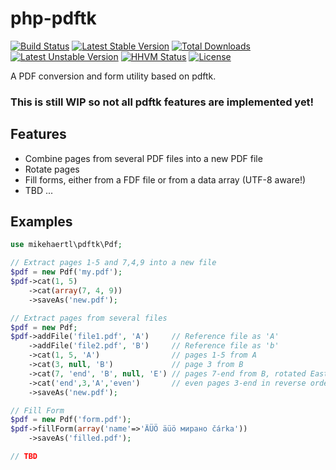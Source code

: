 php-pdftk
=========

[![Build Status](https://secure.travis-ci.org/mikehaertl/php-pdftk.png)](http://travis-ci.org/mikehaertl/php-pdftk)
[![Latest Stable Version](https://poser.pugx.org/mikehaertl/php-pdftk/v/stable.svg)](https://packagist.org/packages/mikehaertl/php-pdftk)
[![Total Downloads](https://poser.pugx.org/mikehaertl/php-pdftk/downloads.svg)](https://packagist.org/packages/mikehaertl/php-pdftk)
[![Latest Unstable Version](https://poser.pugx.org/mikehaertl/php-pdftk/v/unstable.svg)](https://packagist.org/packages/mikehaertl/php-pdftk)
[![HHVM Status](http://hhvm.h4cc.de/badge/yiisoft/yii2-dev.png)](http://hhvm.h4cc.de/package/mikehaertl/php-pdftk)
[![License](https://poser.pugx.org/mikehaertl/php-pdftk/license.svg)](https://packagist.org/packages/mikehaertl/php-pdftk)

A PDF conversion and form utility based on pdftk.

### This is still WIP so not all pdftk features are implemented yet!

## Features

 * Combine pages from several PDF files into a new PDF file
 * Rotate pages
 * Fill forms, either from a FDF file or from a data array (UTF-8 aware!)
 * TBD ...

## Examples

```php
use mikehaertl\pdftk\Pdf;

// Extract pages 1-5 and 7,4,9 into a new file
$pdf = new Pdf('my.pdf');
$pdf->cat(1, 5)
    ->cat(array(7, 4, 9))
    ->saveAs('new.pdf');

// Extract pages from several files
$pdf = new Pdf;
$pdf->addFile('file1.pdf', 'A')     // Reference file as 'A'
    ->addFile('file2.pdf', 'B')     // Reference file as 'b'
    ->cat(1, 5, 'A')                // pages 1-5 from A
    ->cat(3, null, 'B')             // page 3 from B
    ->cat(7, 'end', 'B', null, 'E') // pages 7-end from B, rotated East
    ->cat('end',3,'A','even')       // even pages 3-end in reverse order from A
    ->saveAs('new.pdf');

// Fill Form
$pdf = new Pdf('form.pdf');
$pdf->fillForm(array('name'=>'ÄÜÖ äüö мирано čárka'))
    ->saveAs('filled.pdf');

// TBD

```
